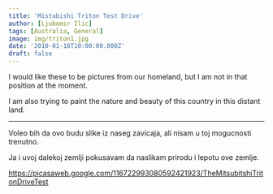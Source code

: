 ```yaml
---
title: 'Mistubishi Triton Test Drive'
author: [Ljubomir Ilic]
tags: [Australia, General]
image: img/triton1.jpg
date: '2010-01-18T10:00:00.000Z'
draft: false
---
```


I would like these to be pictures from our homeland, but I am not in that position at the moment.

I am also trying to paint the nature and beauty of this country in this distant land.

--------

Voleo bih da ovo budu slike iz naseg zavicaja, ali nisam u toj mogucnosti trenutno.

Ja i uvoj dalekoj zemlji pokusavam da naslikam prirodu i lepotu ove zemlje.

https://picasaweb.google.com/116722993080592421923/TheMitsubitshiTritonDriveTest
